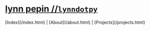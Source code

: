 <a href="/index.html"><h1 id="blog-title">lynn pepin //`lynndotpy`</h1></a>

<p id="header"> [Index](/index.html) | [About](/about.html) | [Projects](/projects.html)</p>
